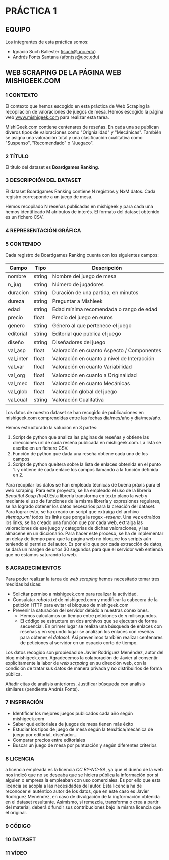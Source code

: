 
# PRÁCTICA 1
## EQUIPO
Los integrantes de esta práctica somos:
* Ignacio Such Ballester (isuch@uoc.edu)
* Andrés Fonts Santana (afontss@uoc.edu)

## WEB SCRAPING DE LA PÁGINA WEB MISHIGEEK.COM
### 1 CONTEXTO
El contexto que hemos escogido en esta práctica de Web Scraping la recopilación de valoraciones de juegos de mesa. Hemos escogido la página web www.mishigeek.com para realizar esta tarea.

MishiGeek.com contiene centenares de reseñas. En cada una se publican diveros tipos de valoraciones como "Orignialidad" y "Mecánicas". También se asigna una valoración total y una clasificación cualitativa como "Suspenso", "Recomendado" o "Juegaco". 

### 2 TÍTULO
El título del dataset es **Boardgames Ranking**.

### 3 DESCRIPCIÓN DEL DATASET
El dataset Boardgames Ranking contiene N registros y NxM datos. Cada registro corresponde a un juego de mesa.

Hemos recopilado N reseñas publicadas en mishigeek y para cada una hemos identificado M atributos de interés. El formato del dataset obtenido es un fichero CSV.

### 4 REPRESENTACIÓN GRÁFICA

### 5 CONTENIDO
Cada registro de Boardgames Ranking cuenta con los siguientes campos:

| Campo     | Tipo   | Descripción                                 |
|-----------|--------|---------------------------------------------|
| nombre    | string | Nombre del juego de mesa                    |
| n_jug     | string | Número de jugadores                         |
| duracion  | string | Duración de una partida, en minutos         |
| dureza    | string | Preguntar a Mishieek                        |
| edad      | string | Edad mínima recomendada o rango de edad     |
| precio    | float  | Precio del juego en euros                   |
| genero    | string | Género al que pertenece el juego            |
| editorial | string | Editorial que publica el juego              |
| diseño    | string | Diseñadores del juego                       |
| val_asp   | float  | Valoración en cuanto Aspecto / Componentes  |
| val_inter | float  | Valoración en cuanto a nivel de Interacción |
| val_var   | float  | Valoración en cuanto Variabilidad           |
| val_org   | float  | Valoración en cuanto a Originalidad         |
| val_mec   | float  | Valoración en cuanto Mecánicas              |
| val_glob  | float  | Valoración global del juego                 |
| val_cual  | string | Valoración Cualitativa                      |

Los datos de nuestro dataset se han recogido de publicaciones en mishigeek.com comprendidas entre las fechas día/mes/año y día/mes/año.

Hemos estructurado la solución en 3 partes:
1. Script de python que analiza las páginas de reseñas y obtiene las direcciones url de cada reseña publicada en mishigeek.com. La lista se escribe en un fichero CSV.
2. Función de python que dada una reseña obtiene cada uno de los campos
3. Script de python queitera sobre la lista de enlaces obtenida en el punto 1. y obtiene de cada enlace los campos llamando a la función definida en 2.

Para recopilar los datos se han empleado técnicas de buena práxis para el web scraping. Para este proyecto, se ha empleado el uso de la librería _Beautiful Soup (bs4)_.Esta librería transforma en texto plano la web y mediante el uso de funciones de la misma librería y expresiones regulares, se ha logrado obtener los datos necesarios para la creación del dataset. 
Para lograr esto, se ha creado un script que extraiga del archivo _sitemap.xml_ todos los links que ponga la regex _-resena_. Una vez extraídos los links, se ha creado una función que por cada web, extraiga las valoraciones de ese juego y categorías de dichas valoraciones, y las almacene en un diccionario. Para hacer este proceso, se ha de implementar un delay de tiempo para que la página web no bloquee los scripts aún teniendo el permiso del autor. Es por ello que por cada extracción de datos, se dará un margen de unos 30 segundos para que el servidor web entienda que no estamos saturando la web.

### 6 AGRADECIMIENTOS
Para poder realizar la tarea de _web scraping_ hemos necesitado tomar tres medidas básicas:
* Solicitar permiso a mishigeek.com para realizar la actividad.
* Consulatar _robots.txt_ de mishigeed.com y modificar la cabecera de la petición HTTP para evitar el bloqueo de mishigeek.com
* Prevenir la saturación del servidor debido a nuestras conexiones.
   * Hemos calculamos un tiempo entre peticiones de _n_ milisegundos.
   * El código se estructura en dos archivos que se ejecutan de forma secuencial. En primer lugar se realiza una búsqueda de enlaces con reseñas y en segundo lugar se analizan los enlaces con reseñas para obtener el _dataset_. Así prevenimos también realizar centenares de peticiones al servidor en un espacio corto de tiempo.

Los datos recogido son propiedad de Javier Rodríguez Menéndez, autor del blog mishigeek.com. Agradecemos la colaboración de Javier al consentir explícitamente la labor de _web scrpaing_ en su dirección web, con la condición de tratar sus datos de manera privada y no distribuirlos de forma pública.

Añadir citas de análisis anteriores. Justificar búsqueda con análisis similares (pendiente Andrés Fonts).

### 7 INSPIRACIÓN
*	Identificar los mejores juegos publicados cada año según mishigeek.com
*	Saber qué editoriales de juegos de mesa tienen más éxito
*	Estudiar los tipos de juego de mesa según la temática/mecánica de juego por editorial, diseñador...
*	Comparar precios entre editoriales
*	Buscar un juego de mesa por puntuación y según diferentes criterios

### 8 LICENCIA
a licencia empleada es la licencia _CC BY-NC-SA_, ya que el dueño de la web nos indicó que no se deseaba que se hiciera pública la información por si alguien o empresa la empleaban con uso comerciales. Es por ello que  esta licencia se acopla a las necesidades del autor. Esta licencia ha de reconocer el auténtico autor de los datos, que en este caso es Javier Rodríguez Menéndez, en caso de divulgación de la ingformación obtenida en el dataset resultante. Asimismo, si remezcla, transforma o crea a partir del material, deberá difundir sus contribuciones bajo la misma licencia que el original.

### 9 CÓDIGO

### 10 DATASET

### 11 VÍDEO
